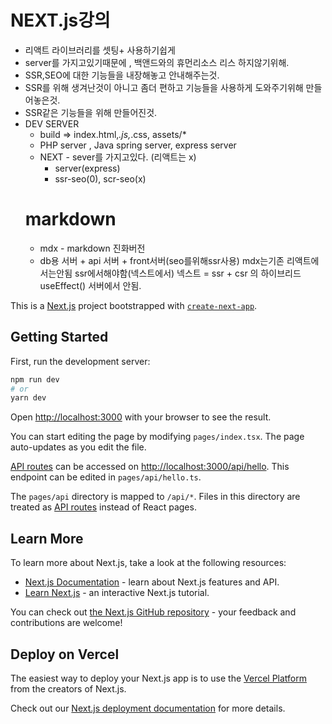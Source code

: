 # NEXT.js강의

-   리액트 라이브러리를 셋팅+ 사용하기쉽게
-   server를 가지고있기때문에 , 백앤드와의 휴먼리소스 리스 하지않기위해.
-   SSR,SEO에 대한 기능들을 내장해놓고 안내해주는것.
-   SSR를 위해 생겨난것이 아니고 좀더 편하고 기능들을 사용하게 도와주기위해 만들어놓은것.
-   SSR같은 기능들을 위해 만들어진것.
-   DEV SERVER
    -   build ⇒ index.html,_.js,_.css, assets/\*
    -   PHP server , Java spring server, express server
    -   NEXT - sever를 가지고있다. (리액트는 x)
        -   server(express)
        -   ssr-seo(0), scr-seo(x)
    # markdown
    -   mdx - markdown 진화버전
    -   db용 서버 + api 서버 + front서버(seo를위해ssr사용)
        mdx는기존 리액트에서는안됨 ssr에서해야함(넥스트에서)
        넥스트 = ssr + csr 의 하이브리드
    useEffect() 서버에서 안됨.

This is a [Next.js](https://nextjs.org/) project bootstrapped with [`create-next-app`](https://github.com/vercel/next.js/tree/canary/packages/create-next-app).

## Getting Started

First, run the development server:

```bash
npm run dev
# or
yarn dev
```

Open [http://localhost:3000](http://localhost:3000) with your browser to see the result.

You can start editing the page by modifying `pages/index.tsx`. The page auto-updates as you edit the file.

[API routes](https://nextjs.org/docs/api-routes/introduction) can be accessed on [http://localhost:3000/api/hello](http://localhost:3000/api/hello). This endpoint can be edited in `pages/api/hello.ts`.

The `pages/api` directory is mapped to `/api/*`. Files in this directory are treated as [API routes](https://nextjs.org/docs/api-routes/introduction) instead of React pages.

## Learn More

To learn more about Next.js, take a look at the following resources:

-   [Next.js Documentation](https://nextjs.org/docs) - learn about Next.js features and API.
-   [Learn Next.js](https://nextjs.org/learn) - an interactive Next.js tutorial.

You can check out [the Next.js GitHub repository](https://github.com/vercel/next.js/) - your feedback and contributions are welcome!

## Deploy on Vercel

The easiest way to deploy your Next.js app is to use the [Vercel Platform](https://vercel.com/new?utm_medium=default-template&filter=next.js&utm_source=create-next-app&utm_campaign=create-next-app-readme) from the creators of Next.js.

Check out our [Next.js deployment documentation](https://nextjs.org/docs/deployment) for more details.
